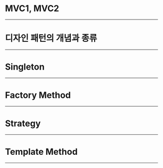 # MVC1, MVC2

---

# 디자인 패턴의 개념과 종류

---

# Singleton

---

# Factory Method

---

# Strategy

---

# Template Method

---
